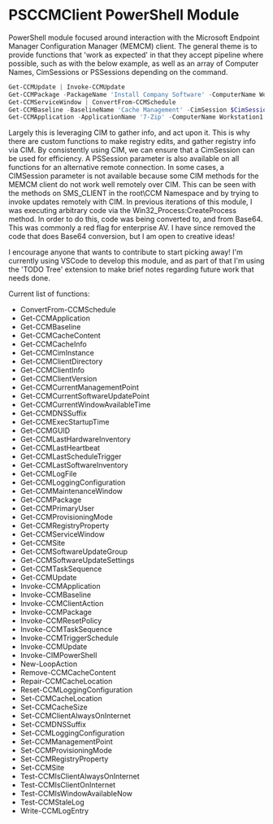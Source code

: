 # PSCCMClient PowerShell Module

PowerShell module focused around interaction with the Microsoft Endpoint Manager Configuration Manager (MEMCM) client. The general theme is to provide functions that 'work as expected' in that they accept pipeline where possible, such as with the below example, as well as an array of Computer Names, CimSessions or PSSessions depending on the command.

```Powershell
Get-CCMUpdate | Invoke-CCMUpdate
Get-CCMPackage -PackageName 'Install Company Software' -ComputerName Workstation1 | Invoke-CCMPackage
Get-CCMServiceWindow | ConvertFrom-CCMSchedule
Get-CCMBaseline -BaselineName 'Cache Management' -CimSession $CimSession1 | Invoke-CCMBaseline
Get-CCMApplication -ApplicationName '7-Zip' -ComputerName Workstation1 | Invoke-CCMApplication -Method Uninstall
```

Largely this is leveraging CIM to gather info, and act upon it. This is why there are custom functions to make registry edits, and gather registry info via CIM. By consistently using CIM, we can ensure that a CimSession can be used for efficiency. A PSSession parameter is also available on all functions for an alternative remote connection. In some cases, a CIMSession parameter is not available because some CIM methods for the MEMCM client do not work well remotely over CIM. This can be seen with the methods on SMS_CLIENT in the root\CCM Namespace and by trying to invoke updates remotely with CIM. In previous iterations of this module, I was executing arbitrary code via the Win32_Process:CreateProcess method. In order to do this, code was being converted to, and from Base64. This was commonly a red flag for enterprise AV. I have since removed the code that does Base64 conversion, but I am open to creative ideas!

I encourage anyone that wants to contribute to start picking away! I'm currently using VSCode to develop this module, and as part of that I'm using the 'TODO Tree' extension to make brief notes regarding future work that needs done. 

Current list of functions:

* ConvertFrom-CCMSchedule
* Get-CCMApplication
* Get-CCMBaseline
* Get-CCMCacheContent
* Get-CCMCacheInfo
* Get-CCMCimInstance
* Get-CCMClientDirectory
* Get-CCMClientInfo
* Get-CCMClientVersion
* Get-CCMCurrentManagementPoint
* Get-CCMCurrentSoftwareUpdatePoint
* Get-CCMCurrentWindowAvailableTime
* Get-CCMDNSSuffix
* Get-CCMExecStartupTime
* Get-CCMGUID
* Get-CCMLastHardwareInventory
* Get-CCMLastHeartbeat
* Get-CCMLastScheduleTrigger
* Get-CCMLastSoftwareInventory
* Get-CCMLogFile
* Get-CCMLoggingConfiguration
* Get-CCMMaintenanceWindow
* Get-CCMPackage
* Get-CCMPrimaryUser
* Get-CCMProvisioningMode
* Get-CCMRegistryProperty
* Get-CCMServiceWindow
* Get-CCMSite
* Get-CCMSoftwareUpdateGroup
* Get-CCMSoftwareUpdateSettings
* Get-CCMTaskSequence
* Get-CCMUpdate
* Invoke-CCMApplication
* Invoke-CCMBaseline
* Invoke-CCMClientAction
* Invoke-CCMPackage
* Invoke-CCMResetPolicy
* Invoke-CCMTaskSequence
* Invoke-CCMTriggerSchedule
* Invoke-CCMUpdate
* Invoke-CIMPowerShell
* New-LoopAction
* Remove-CCMCacheContent
* Repair-CCMCacheLocation
* Reset-CCMLoggingConfiguration
* Set-CCMCacheLocation
* Set-CCMCacheSize
* Set-CCMClientAlwaysOnInternet
* Set-CCMDNSSuffix
* Set-CCMLoggingConfiguration
* Set-CCMManagementPoint
* Set-CCMProvisioningMode
* Set-CCMRegistryProperty
* Set-CCMSite
* Test-CCMIsClientAlwaysOnInternet
* Test-CCMIsClientOnInternet
* Test-CCMIsWindowAvailableNow
* Test-CCMStaleLog
* Write-CCMLogEntry